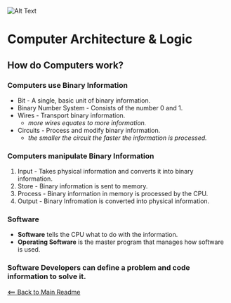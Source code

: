 ![Alt Text](https://as1.ftcdn.net/jpg/02/24/90/10/500_F_224901003_4KNpLNpMXCSLeVcUHScBaEu4MLEJ9wt3.jpg)

# Computer Architecture & Logic

## How do Computers work?

### Computers use Binary Information 

- Bit - A single, basic unit of binary information.
- Binary Number System - Consists of the number 0 and 1. 
- Wires - Transport binary information.
     - *more wires equates to more information.*
- Circuits - Process and modify binary information.
     - *the smaller the circuit the faster the information is processed.*

### Computers manipulate Binary Information

1. Input - Takes physical information and converts it into binary information.
1. Store - Binary information is sent to memory.
1. Process - Binary information in memory is processed by the CPU.
1. Output - Binary Infromation is converted into physical information.

### Software

- **Software** tells the CPU what to do with the information.
- **Operating Software** is the master program that manages how software is used.

### Software Developers can define a problem and code information to solve it.


[<== Back to Main Readme](README.md)